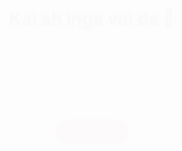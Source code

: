<!DOCTYPE html>
<html lang="ta">
<head>
  <meta charset="UTF-8">
  <meta name="viewport" content="width=device-width, initial-scale=1.0">
  <title>Surprise for Esther 💖</title>
  <style>
    @import url('https://fonts.googleapis.com/css2?family=Great+Vibes&family=Dancing+Script:wght@700&display=swap');

    body {
      margin: 0;
      font-family: 'Dancing Script', cursive;
      background: linear-gradient(135deg, #ffdde1, #ee9ca7);
      display: flex;
      justify-content: center;
      align-items: center;
      height: 100vh;
      overflow: hidden;
      color: #fff;
    }

    .screen {
      display: none;
      flex-direction: column;
      align-items: center;
      justify-content: center;
      text-align: center;
      width: 100%;
      height: 100%;
      animation: fadeIn 1s ease forwards;
    }
    .active { display: flex; }

    h1, h2 {
      font-family: 'Great Vibes', cursive;
      font-size: 2.5em;
      margin: 20px;
      text-shadow: 0 0 10px #fff, 0 0 20px #ff4da6;
    }

    button {
      background: #ff4da6;
      border: none;
      padding: 15px 30px;
      border-radius: 30px;
      color: #fff;
      font-size: 1.2em;
      margin: 10px;
      cursor: pointer;
      transition: transform 0.2s, background 0.3s;
    }
    button:hover {
      transform: scale(1.1);
      background: #ff2e91;
    }

    /* Fingerprint */
    .fingerprint {
      width: 100px;
      height: 100px;
      border: 4px dashed white;
      border-radius: 50%;
      animation: pulse 1.5s infinite;
      margin: 20px;
    }
    @keyframes pulse {
      0% { transform: scale(1); opacity: 1; }
      100% { transform: scale(1.3); opacity: 0; }
    }

    @keyframes fadeIn { from { opacity: 0; } to { opacity: 1; } }

    /* Flower animation */
    .flower {
      position: fixed;
      top: -50px;
      font-size: 24px;
      animation: fall linear forwards;
      color: pink;
    }
    @keyframes fall {
      to { transform: translateY(110vh) rotate(360deg); opacity: 0; }
    }

    /* Slideshow */
    .slideshow {
      position: relative;
      width: 90%;
      max-width: 350px;
      height: 400px;
      overflow: hidden;
      border-radius: 20px;
      box-shadow: 0 0 20px #fff;
    }
    .slideshow img {
      position: absolute;
      width: 100%;
      height: 100%;
      object-fit: cover;
      opacity: 0;
      transition: opacity 1s ease-in-out;
    }
    .slideshow img.active {
      opacity: 1;
      z-index: 2;
    }

    /* Different animations */
    .fade { animation: fadeEffect 1s ease; }
    @keyframes fadeEffect { from {opacity:0;} to {opacity:1;} }

    .slide { animation: slideEffect 1s ease; }
    @keyframes slideEffect { from {transform:translateX(100%);} to {transform:translateX(0);} }

    .zoom { animation: zoomEffect 1s ease; }
    @keyframes zoomEffect { from {transform:scale(1.3);} to {transform:scale(1);} }

    .door { animation: doorEffect 1s ease; }
    @keyframes doorEffect { 
      from { clip-path: inset(0 50% 0 50%); } 
      to { clip-path: inset(0 0 0 0); } 
    }
  </style>
</head>
<body>

  <!-- Screen 1 -->
  <div class="screen active" id="screen1">
    <h1>Kai ah inga vai de 🤍</h1>
    <div class="fingerprint"></div>
    <button onclick="nextScreen(2)">Touch Here</button>
  </div>

  <!-- Screen 2 -->
  <div class="screen" id="screen2">
    <h2>En thangoo yaru? 💕</h2>
    <button onclick="checkAnswer(2, true)">Esther</button>
    <button onclick="checkAnswer(2, false)">Nee dhan de</button>
  </div>

  <!-- Screen 3 -->
  <div class="screen" id="screen3">
    <h2>Na unaku evlo mutham tharanum oru nalaiku? 😘</h2>
    <button onclick="nextScreen(4)">1000000</button>
  </div>

  <!-- Screen 4 -->
  <div class="screen" id="screen4">
    <h2>Do you want to marry me? 💍</h2>
    <button onclick="nextScreen(5)">Yes</button>
    <button onclick="nextScreen(5)">Yes 💖</button>
  </div>

  <!-- Screen 5 (Slideshow) -->
  <div class="screen" id="screen5">
    <h1>I love you de thangoo ❤️</h1>
    <div class="slideshow">
      <img src="photo1.jpg" class="active fade">
      <img src="photo2.jpg" class="slide">
      <img src="photo3.jpg" class="zoom">
      <img src="photo4.jpg" class="door">
    </div>
  </div>

  <script>
    function nextScreen(num) {
      document.querySelectorAll('.screen').forEach(s => s.classList.remove('active'));
      document.getElementById('screen' + num).classList.add('active');
      if (num === 5) { startFlowers(); startSlideshow(); }
    }

    function checkAnswer(next, correct) {
      if (correct) { nextScreen(next + 1); }
      else { alert("Thappu thangoo 😜"); }
    }

    function startFlowers() {
      setInterval(() => {
        let flower = document.createElement("div");
        flower.className = "flower";
        flower.innerHTML = "🌸";
        flower.style.left = Math.random() * 100 + "vw";
        flower.style.animationDuration = (3 + Math.random() * 2) + "s";
        document.body.appendChild(flower);
        setTimeout(() => flower.remove(), 5000);
      }, 300);
    }

    function startSlideshow() {
      const slides = document.querySelectorAll(".slideshow img");
      let index = 0;
      setInterval(() => {
        slides[index].classList.remove("active");
        index = (index + 1) % slides.length;
        slides[index].classList.add("active");
      }, 3000);
    }
  </script>

</body>
</html>

